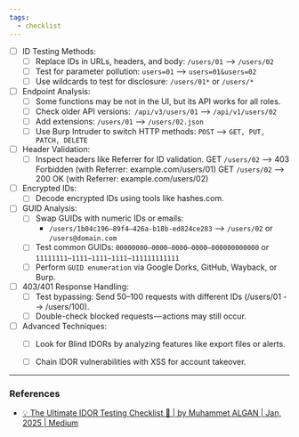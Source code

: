 ```yaml
---
tags:
  - checklist
---
```

- [ ] ID Testing Methods:
	- [ ] Replace IDs in URLs, headers, and body: `/users/01` --> `/users/02`
	- [ ] Test for parameter pollution: `users=01` --> `users=01&users=02`
	- [ ] Use wildcards to test for disclosure: `/users/01*` or `/users/*`

- [ ] Endpoint Analysis:
	- [ ] Some functions may be not in the UI, but its API works for all roles.
	- [ ] Check older API versions:` /api/v3/users/01` --> `/api/v1/users/02`
	- [ ] Add extensions: `/users/01` --> `/users/02.json`
	- [ ] Use Burp Intruder to switch HTTP methods: `POST` --> `GET, PUT, PATCH, DELETE`

- [ ] Header Validation:
	- [ ] Inspect headers like Referrer for ID validation.
		GET `/users/02` --> 403 Forbidden (with Referrer: example.com/users/01)
		GET `/users/02` --> 200 OK (with Referrer: example.com/users/02)

- [ ] Encrypted IDs:
	- [ ] Decode encrypted IDs using tools like hashes.com.

- [ ] GUID Analysis:
	- [ ] Swap GUIDs with numeric IDs or emails:
		- `/users/1b04c196–89f4–426a-b18b-ed824ce283` --> `/users/02` or `/users@domain.com`
	- [ ] Test common GUIDs: `00000000–0000–0000–0000–000000000000` or `11111111–1111–1111–1111–111111111111`
	- [ ] Perform `GUID enumeration` via Google Dorks, GitHub, Wayback, or Burp.

- [ ] 403/401 Response Handling:
	- [ ] Test bypassing: Send 50–100 requests with different IDs (/users/01 --> /users/100).
	- [ ] Double-check blocked requests — actions may still occur.

- [ ] Advanced Techniques:
	- [ ] Look for Blind IDORs by analyzing features like export files or alerts.
	- [ ] Chain IDOR vulnerabilities with XSS for account takeover.


---
### References

- [💡 The Ultimate IDOR Testing Checklist 🚀 | by Muhammet ALGAN | Jan, 2025 | Medium](https://medium.com/@muhammetalgan3547/the-ultimate-idor-testing-checklist-ba4a7c094def)